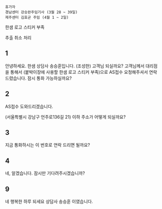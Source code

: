 ```ad-note
휴가자
경남센터 강승완주임기사 (3월 28 ~ 39일)
제주센터 김효균 주임 (4월 1 ~ 2일)
```

한샘 로고 스티커 부족

추출 취소 처리

## 1
안녕하세요. 한샘 상담사 송승훈입니다. (조성한) 고객님 되실까요?
고객님께서 대리점을 통해서 (붙박이장에 사용할 한샘 로고 스티커 부족)으로 AS접수 요청해주셔서 연락 드렸습니다.
잠시 통화 가능하실까요?
## 2
AS접수 도와드리겠습니다.

(서울특별시 강남구 언주로136길 21) 이하 주소가 어떻게 되실까요?
## 3
지금 통화하시는 이 번호로 연락 드리면 될까요?
## 4
네, 알겠습니다. 잠시만 기다려주시겠습니까?

## 9
네 행복한 하루 되세요 상담사 송승훈 이였습니다.